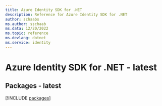 ```yaml
---
title: Azure Identity SDK for .NET
description: Reference for Azure Identity SDK for .NET
author: schaabs
ms.author: sschaab
ms.data: 12/20/2022
ms.topic: reference
ms.devlang: dotnet
ms.service: identity
---
```

# Azure Identity SDK for .NET - latest
## Packages - latest
[!INCLUDE [packages](identity-index.md)]